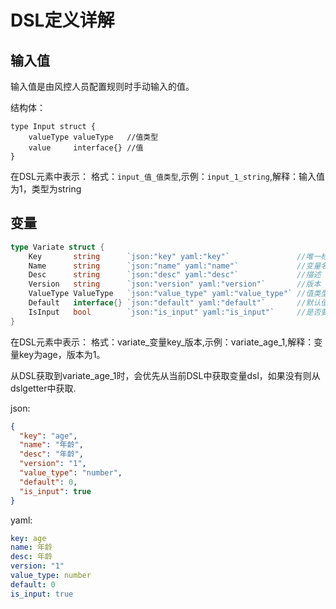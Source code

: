 # DSL定义详解
## 输入值
输入值是由风控人员配置规则时手动输入的值。

结构体：
```golang
type Input struct {
    valueType valueType   //值类型
    value     interface{} //值
}
```
在DSL元素中表示： 格式：`input_值_值类型`,示例：`input_1_string`,解释：输入值为1，类型为string

## 变量

```go
type Variate struct {
    Key       string      `json:"key" yaml:"key"`               //唯一标识
    Name      string      `json:"name" yaml:"name"`             //变量名称
    Desc      string      `json:"desc" yaml:"desc"`             //描述
    Version   string      `json:"version" yaml:"version"`       //版本
    ValueType ValueType   `json:"value_type" yaml:"value_type"` //值类型
    Default   interface{} `json:"default" yaml:"default"`       //默认值
    IsInput   bool        `json:"is_input" yaml:"is_input"`     //是否要从输入值中匹配
}
```
在DSL元素中表示： 格式：variate_变量key_版本,示例：variate_age_1,解释：变量key为age，版本为1。

从DSL获取到variate_age_1时，会优先从当前DSL中获取变量dsl，如果没有则从dslgetter中获取.

json:
```json
{
  "key": "age",
  "name": "年龄",
  "desc": "年龄",
  "version": "1",
  "value_type": "number",
  "default": 0,
  "is_input": true
}
```
yaml:
```yaml
key: age
name: 年龄
desc: 年龄
version: "1"
value_type: number
default: 0
is_input: true
```